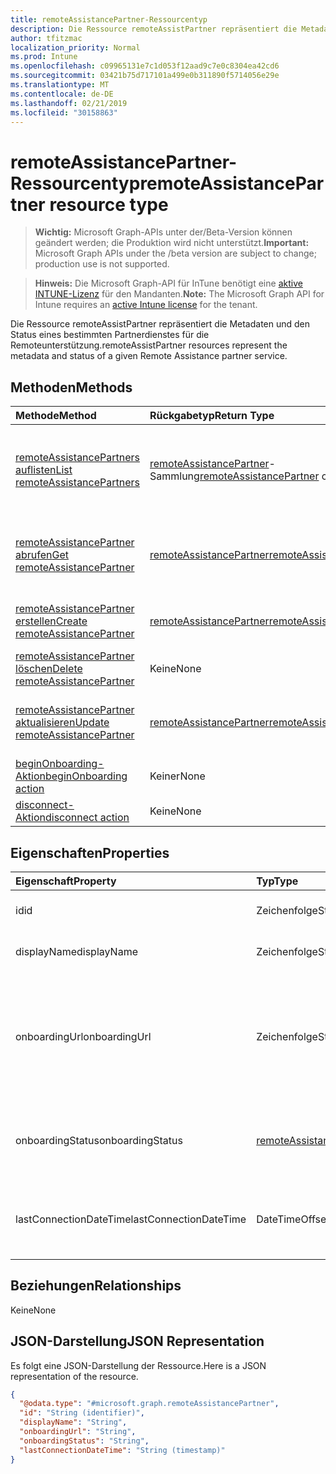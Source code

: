 ```yaml
---
title: remoteAssistancePartner-Ressourcentyp
description: Die Ressource remoteAssistPartner repräsentiert die Metadaten und den Status eines bestimmten Partnerdienstes für die Remoteunterstützung.
author: tfitzmac
localization_priority: Normal
ms.prod: Intune
ms.openlocfilehash: c09965131e7c1d053f12aad9c7e0c8304ea42cd6
ms.sourcegitcommit: 03421b75d717101a499e0b311890f5714056e29e
ms.translationtype: MT
ms.contentlocale: de-DE
ms.lasthandoff: 02/21/2019
ms.locfileid: "30158863"
---
```

# <a name="remoteassistancepartner-resource-type"></a><span data-ttu-id="6fdeb-103">remoteAssistancePartner-Ressourcentyp</span><span class="sxs-lookup"><span data-stu-id="6fdeb-103">remoteAssistancePartner resource type</span></span>

> <span data-ttu-id="6fdeb-104">**Wichtig:** Microsoft Graph-APIs unter der/Beta-Version können geändert werden; die Produktion wird nicht unterstützt.</span><span class="sxs-lookup"><span data-stu-id="6fdeb-104">**Important:** Microsoft Graph APIs under the /beta version are subject to change; production use is not supported.</span></span>

> <span data-ttu-id="6fdeb-105">**Hinweis:** Die Microsoft Graph-API für InTune benötigt eine [aktive INTUNE-Lizenz](https://go.microsoft.com/fwlink/?linkid=839381) für den Mandanten.</span><span class="sxs-lookup"><span data-stu-id="6fdeb-105">**Note:** The Microsoft Graph API for Intune requires an [active Intune license](https://go.microsoft.com/fwlink/?linkid=839381) for the tenant.</span></span>

<span data-ttu-id="6fdeb-106">Die Ressource remoteAssistPartner repräsentiert die Metadaten und den Status eines bestimmten Partnerdienstes für die Remoteunterstützung.</span><span class="sxs-lookup"><span data-stu-id="6fdeb-106">remoteAssistPartner resources represent the metadata and status of a given Remote Assistance partner service.</span></span>

## <a name="methods"></a><span data-ttu-id="6fdeb-107">Methoden</span><span class="sxs-lookup"><span data-stu-id="6fdeb-107">Methods</span></span>
|<span data-ttu-id="6fdeb-108">Methode</span><span class="sxs-lookup"><span data-stu-id="6fdeb-108">Method</span></span>|<span data-ttu-id="6fdeb-109">Rückgabetyp</span><span class="sxs-lookup"><span data-stu-id="6fdeb-109">Return Type</span></span>|<span data-ttu-id="6fdeb-110">Beschreibung</span><span class="sxs-lookup"><span data-stu-id="6fdeb-110">Description</span></span>|
|:---|:---|:---|
|[<span data-ttu-id="6fdeb-111">remoteAssistancePartners auflisten</span><span class="sxs-lookup"><span data-stu-id="6fdeb-111">List remoteAssistancePartners</span></span>](../api/intune-remoteassistance-remoteassistancepartner-list.md)|<span data-ttu-id="6fdeb-112">[remoteAssistancePartner](../resources/intune-remoteassistance-remoteassistancepartner.md)-Sammlung</span><span class="sxs-lookup"><span data-stu-id="6fdeb-112">[remoteAssistancePartner](../resources/intune-remoteassistance-remoteassistancepartner.md) collection</span></span>|<span data-ttu-id="6fdeb-113">Auflisten von Eigenschaften und Beziehungen der [remoteAssistancePartner](../resources/intune-remoteassistance-remoteassistancepartner.md)-Objekte.</span><span class="sxs-lookup"><span data-stu-id="6fdeb-113">List properties and relationships of the [remoteAssistancePartner](../resources/intune-remoteassistance-remoteassistancepartner.md) objects.</span></span>|
|[<span data-ttu-id="6fdeb-114">remoteAssistancePartner abrufen</span><span class="sxs-lookup"><span data-stu-id="6fdeb-114">Get remoteAssistancePartner</span></span>](../api/intune-remoteassistance-remoteassistancepartner-get.md)|[<span data-ttu-id="6fdeb-115">remoteAssistancePartner</span><span class="sxs-lookup"><span data-stu-id="6fdeb-115">remoteAssistancePartner</span></span>](../resources/intune-remoteassistance-remoteassistancepartner.md)|<span data-ttu-id="6fdeb-116">Lesen von Eigenschaften und Beziehungen des [remoteAssistancePartner](../resources/intune-remoteassistance-remoteassistancepartner.md)-Objekts.</span><span class="sxs-lookup"><span data-stu-id="6fdeb-116">Read properties and relationships of the [remoteAssistancePartner](../resources/intune-remoteassistance-remoteassistancepartner.md) object.</span></span>|
|[<span data-ttu-id="6fdeb-117">remoteAssistancePartner erstellen</span><span class="sxs-lookup"><span data-stu-id="6fdeb-117">Create remoteAssistancePartner</span></span>](../api/intune-remoteassistance-remoteassistancepartner-create.md)|[<span data-ttu-id="6fdeb-118">remoteAssistancePartner</span><span class="sxs-lookup"><span data-stu-id="6fdeb-118">remoteAssistancePartner</span></span>](../resources/intune-remoteassistance-remoteassistancepartner.md)|<span data-ttu-id="6fdeb-119">Erstellen eines neuen [RemoteAssistancePartner](../resources/intune-remoteassistance-remoteassistancepartner.md)-Objekts.</span><span class="sxs-lookup"><span data-stu-id="6fdeb-119">Create a new [remoteAssistancePartner](../resources/intune-remoteassistance-remoteassistancepartner.md) object.</span></span>|
|[<span data-ttu-id="6fdeb-120">remoteAssistancePartner löschen</span><span class="sxs-lookup"><span data-stu-id="6fdeb-120">Delete remoteAssistancePartner</span></span>](../api/intune-remoteassistance-remoteassistancepartner-delete.md)|<span data-ttu-id="6fdeb-121">Keine</span><span class="sxs-lookup"><span data-stu-id="6fdeb-121">None</span></span>|<span data-ttu-id="6fdeb-122">Löschen eines [remoteAssistancePartner](../resources/intune-remoteassistance-remoteassistancepartner.md).</span><span class="sxs-lookup"><span data-stu-id="6fdeb-122">Deletes a [remoteAssistancePartner](../resources/intune-remoteassistance-remoteassistancepartner.md).</span></span>|
|[<span data-ttu-id="6fdeb-123">remoteAssistancePartner aktualisieren</span><span class="sxs-lookup"><span data-stu-id="6fdeb-123">Update remoteAssistancePartner</span></span>](../api/intune-remoteassistance-remoteassistancepartner-update.md)|[<span data-ttu-id="6fdeb-124">remoteAssistancePartner</span><span class="sxs-lookup"><span data-stu-id="6fdeb-124">remoteAssistancePartner</span></span>](../resources/intune-remoteassistance-remoteassistancepartner.md)|<span data-ttu-id="6fdeb-125">Aktualisieren der Eigenschaften eines [remoteAssistancePartner](../resources/intune-remoteassistance-remoteassistancepartner.md)-Objekts.</span><span class="sxs-lookup"><span data-stu-id="6fdeb-125">Update the properties of a [remoteAssistancePartner](../resources/intune-remoteassistance-remoteassistancepartner.md) object.</span></span>|
|[<span data-ttu-id="6fdeb-126">beginOnboarding-Aktion</span><span class="sxs-lookup"><span data-stu-id="6fdeb-126">beginOnboarding action</span></span>](../api/intune-remoteassistance-remoteassistancepartner-beginonboarding.md)|<span data-ttu-id="6fdeb-127">Keiner</span><span class="sxs-lookup"><span data-stu-id="6fdeb-127">None</span></span>|<span data-ttu-id="6fdeb-128">Noch nicht dokumentiert.</span><span class="sxs-lookup"><span data-stu-id="6fdeb-128">Not yet documented</span></span>|
|[<span data-ttu-id="6fdeb-129">disconnect-Aktion</span><span class="sxs-lookup"><span data-stu-id="6fdeb-129">disconnect action</span></span>](../api/intune-remoteassistance-remoteassistancepartner-disconnect.md)|<span data-ttu-id="6fdeb-130">Keine</span><span class="sxs-lookup"><span data-stu-id="6fdeb-130">None</span></span>|<span data-ttu-id="6fdeb-131">Noch nicht dokumentiert</span><span class="sxs-lookup"><span data-stu-id="6fdeb-131">Not yet documented</span></span>|

## <a name="properties"></a><span data-ttu-id="6fdeb-132">Eigenschaften</span><span class="sxs-lookup"><span data-stu-id="6fdeb-132">Properties</span></span>
|<span data-ttu-id="6fdeb-133">Eigenschaft</span><span class="sxs-lookup"><span data-stu-id="6fdeb-133">Property</span></span>|<span data-ttu-id="6fdeb-134">Typ</span><span class="sxs-lookup"><span data-stu-id="6fdeb-134">Type</span></span>|<span data-ttu-id="6fdeb-135">Beschreibung</span><span class="sxs-lookup"><span data-stu-id="6fdeb-135">Description</span></span>|
|:---|:---|:---|
|<span data-ttu-id="6fdeb-136">id</span><span class="sxs-lookup"><span data-stu-id="6fdeb-136">id</span></span>|<span data-ttu-id="6fdeb-137">Zeichenfolge</span><span class="sxs-lookup"><span data-stu-id="6fdeb-137">String</span></span>|<span data-ttu-id="6fdeb-138">Der eindeutige Bezeichner des Partners.</span><span class="sxs-lookup"><span data-stu-id="6fdeb-138">Unique identifier of the partner.</span></span>|
|<span data-ttu-id="6fdeb-139">displayName</span><span class="sxs-lookup"><span data-stu-id="6fdeb-139">displayName</span></span>|<span data-ttu-id="6fdeb-140">Zeichenfolge</span><span class="sxs-lookup"><span data-stu-id="6fdeb-140">String</span></span>|<span data-ttu-id="6fdeb-141">Der Anzeigename des Partners.</span><span class="sxs-lookup"><span data-stu-id="6fdeb-141">Display name of the partner.</span></span>|
|<span data-ttu-id="6fdeb-142">onboardingUrl</span><span class="sxs-lookup"><span data-stu-id="6fdeb-142">onboardingUrl</span></span>|<span data-ttu-id="6fdeb-143">Zeichenfolge</span><span class="sxs-lookup"><span data-stu-id="6fdeb-143">String</span></span>|<span data-ttu-id="6fdeb-144">Die URL des Onboarding-Portals des Partners, in dem ein Administrator den Remoteunterstützungsdienst konfigurieren kann.</span><span class="sxs-lookup"><span data-stu-id="6fdeb-144">URL of the partner's onboarding portal, where an administrator can configure their Remote Assistance service.</span></span>|
|<span data-ttu-id="6fdeb-145">onboardingStatus</span><span class="sxs-lookup"><span data-stu-id="6fdeb-145">onboardingStatus</span></span>|[<span data-ttu-id="6fdeb-146">remoteAssistanceOnboardingStatus</span><span class="sxs-lookup"><span data-stu-id="6fdeb-146">remoteAssistanceOnboardingStatus</span></span>](../resources/intune-remoteassistance-remoteassistanceonboardingstatus.md)|<span data-ttu-id="6fdeb-147">TBD.</span><span class="sxs-lookup"><span data-stu-id="6fdeb-147">TBD.</span></span> <span data-ttu-id="6fdeb-148">Mögliche Werte sind: `notOnboarded`, `onboarding` und `onboarded`.</span><span class="sxs-lookup"><span data-stu-id="6fdeb-148">Possible values are: `notOnboarded`, `onboarding`, `onboarded`.</span></span>|
|<span data-ttu-id="6fdeb-149">lastConnectionDateTime</span><span class="sxs-lookup"><span data-stu-id="6fdeb-149">lastConnectionDateTime</span></span>|<span data-ttu-id="6fdeb-150">DateTimeOffset</span><span class="sxs-lookup"><span data-stu-id="6fdeb-150">DateTimeOffset</span></span>|<span data-ttu-id="6fdeb-151">Zeitstempel der letzten vom TEM-Partner an Intune gesendeten Anforderung</span><span class="sxs-lookup"><span data-stu-id="6fdeb-151">Timestamp of the last request sent to Intune by the TEM partner.</span></span>|

## <a name="relationships"></a><span data-ttu-id="6fdeb-152">Beziehungen</span><span class="sxs-lookup"><span data-stu-id="6fdeb-152">Relationships</span></span>
<span data-ttu-id="6fdeb-153">Keine</span><span class="sxs-lookup"><span data-stu-id="6fdeb-153">None</span></span>

## <a name="json-representation"></a><span data-ttu-id="6fdeb-154">JSON-Darstellung</span><span class="sxs-lookup"><span data-stu-id="6fdeb-154">JSON Representation</span></span>
<span data-ttu-id="6fdeb-155">Es folgt eine JSON-Darstellung der Ressource.</span><span class="sxs-lookup"><span data-stu-id="6fdeb-155">Here is a JSON representation of the resource.</span></span>
<!-- {
  "blockType": "resource",
  "keyProperty": "id",
  "@odata.type": "microsoft.graph.remoteAssistancePartner"
}
-->
``` json
{
  "@odata.type": "#microsoft.graph.remoteAssistancePartner",
  "id": "String (identifier)",
  "displayName": "String",
  "onboardingUrl": "String",
  "onboardingStatus": "String",
  "lastConnectionDateTime": "String (timestamp)"
}
```




